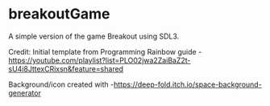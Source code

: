 # breakoutGame
A simple version of the game Breakout using SDL3.

Credit:
Initial template from Programming Rainbow guide -https://youtube.com/playlist?list=PLO02jwa2ZaiBaZ2t-sU4i8JttexCRixsn&feature=shared

Background/icon created with -https://deep-fold.itch.io/space-background-generator